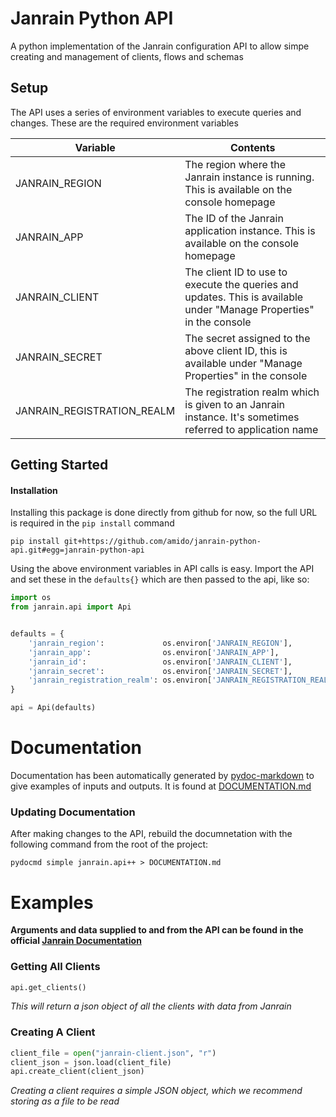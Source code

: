 # Janrain Python API

A python implementation of the Janrain configuration API to allow simpe creating and management of clients, flows and schemas

## Setup

The API uses a series of environment variables to execute queries and changes. These are the required environment variables

| Variable                   | Contents                                                                                                            |
|----------------------------|---------------------------------------------------------------------------------------------------------------------|
| JANRAIN_REGION             | The region where the Janrain instance is running. This is available on the console homepage                         |
| JANRAIN_APP                | The ID of the Janrain application instance. This is available on the console homepage                               |
| JANRAIN_CLIENT             | The client ID to use to execute the queries and updates. This is available under "Manage Properties" in the console |
| JANRAIN_SECRET             | The secret assigned to the above client ID, this is available under "Manage Properties" in the console              |
| JANRAIN_REGISTRATION_REALM | The registration realm which is given to an Janrain instance. It's sometimes referred to application name           |

## Getting Started

#### Installation

Installing this package is done directly from github for now, so the full URL is required in the `pip install` command

```
pip install git+https://github.com/amido/janrain-python-api.git#egg=janrain-python-api
```

Using the above environment variables in API calls is easy. Import the API and set these in the `defaults{}` which are then passed to the api, like so:

```python
import os
from janrain.api import Api


defaults = {
    'janrain_region':             os.environ['JANRAIN_REGION'],
    'janrain_app':                os.environ['JANRAIN_APP'],
    'janrain_id':                 os.environ['JANRAIN_CLIENT'],
    'janrain_secret':             os.environ['JANRAIN_SECRET'],
    'janrain_registration_realm': os.environ['JANRAIN_REGISTRATION_REALM']
}

api = Api(defaults)
```

# Documentation

Documentation has been automatically generated by [pydoc-markdown](https://github.com/NiklasRosenstein/pydoc-markdown) to give examples of inputs and outputs. It is found at [DOCUMENTATION.md](DOCUMENTATION.md)

### Updating Documentation

After making changes to the API, rebuild the documnetation with the following command from the root of the project:

`pydocmd simple janrain.api++ > DOCUMENTATION.md`

# Examples

**Arguments and data supplied to and from the API can be found in the official [Janrain Documentation](https://docs.janrain.com/api/registration/config/#)**

### Getting All Clients

```python
api.get_clients()
```

_This will return a json object of all the clients with data from Janrain_

### Creating A Client

```python
client_file = open("janrain-client.json", "r")
client_json = json.load(client_file)
api.create_client(client_json)
```

_Creating a client requires a simple JSON object, which we recommend storing as a file to be read_